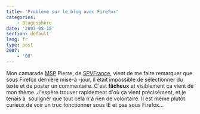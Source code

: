 ```yaml
---
title: 'Problème sur le blog avec Firefox'
categories:
    - Blogosphère
date: '2007-08-15'
section: default
lang: fr
type: post
2007:
    - '08'
---
```


Mon camarade [MSP](https://www.microsoftstudentpartners.com) Pierre, de [SPVFrance](http://www.spvfrance.net/), vient de me faire remarquer que sous Firefox dernière mise-à -jour, il était impossible de sélectionner du texte et de poster un commentaire. C'est **fâcheux** et visiblement ça vient de mon thème. J'espère trouver rapidement d'où ça vient précisément, et je tenais à  souligner que tout cela n'a rien de volontaire. Il est même plutôt curieux de voir un truc fonctionner sous IE et pas sous Firefox…